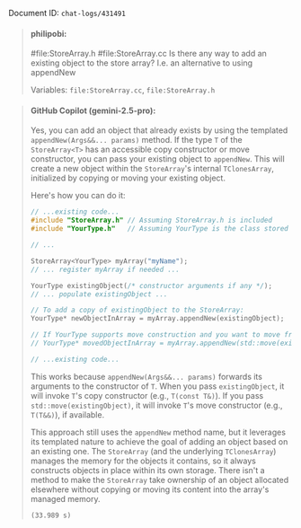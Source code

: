 Document ID: `chat-logs/431491`

<blockquote>

#### philipobi:
#file:StoreArray.h #file:StoreArray.cc Is there any way to add an existing object to the store array? I.e. an alternative to using appendNew

Variables: `file:StoreArray.cc`, `file:StoreArray.h`

</blockquote>

<blockquote>

#### GitHub Copilot (gemini-2.5-pro):

Yes, you can add an object that already exists by using the templated `appendNew(Args&&... params)` method. If the type `T` of the `StoreArray<T>` has an accessible copy constructor or move constructor, you can pass your existing object to `appendNew`. This will create a new object within the `StoreArray`'s internal `TClonesArray`, initialized by copying or moving your existing object.

Here's how you can do it:

```cpp
// ...existing code...
#include "StoreArray.h" // Assuming StoreArray.h is included
#include "YourType.h"   // Assuming YourType is the class stored in the array

// ...

StoreArray<YourType> myArray("myName");
// ... register myArray if needed ...

YourType existingObject(/* constructor arguments if any */);
// ... populate existingObject ...

// To add a copy of existingObject to the StoreArray:
YourType* newObjectInArray = myArray.appendNew(existingObject);

// If YourType supports move construction and you want to move from existingObject:
// YourType* movedObjectInArray = myArray.appendNew(std::move(existingObject));

// ...existing code...
```

This works because `appendNew(Args&&... params)` forwards its arguments to the constructor of `T`. When you pass `existingObject`, it will invoke `T`'s copy constructor (e.g., `T(const T&)`). If you pass `std::move(existingObject)`, it will invoke `T`'s move constructor (e.g., `T(T&&)`), if available.

This approach still uses the `appendNew` method name, but it leverages its templated nature to achieve the goal of adding an object based on an existing one. The `StoreArray` (and the underlying `TClonesArray`) manages the memory for the objects it contains, so it always constructs objects in place within its own storage. There isn't a method to make the `StoreArray` take ownership of an object allocated elsewhere without copying or moving its content into the array's managed memory.

`(33.989 s)`

</blockquote>


